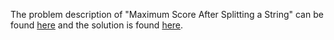 The problem description of "Maximum Score After Splitting a String" can be found [here](https://leetcode.com/problems/maximum-score-after-splitting-a-string/) and the solution is found [here](https://github.com/aurimas13/Solutions-To-Problems/blob/main/LeetCode/Python%20Solutions/Maximum%20Score%20After%20Splitting%20a%20String/maximum.py).
